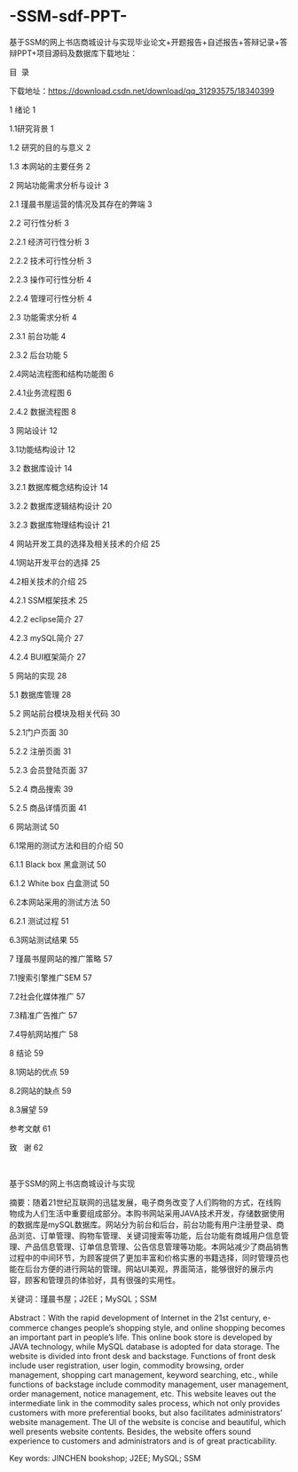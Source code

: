 # -SSM-sdf-PPT-
基于SSM的网上书店商城设计与实现毕业论文+开题报告+自述报告+答辩记录+答辩PPT+项目源码及数据库
​
下载地址：

目  录

下载地址：https://download.csdn.net/download/qq_31293575/18340399

1 绪论 1

1.1研究背景 1

1.2 研究的目的与意义 2

1.3 本网站的主要任务 2

2 网站功能需求分析与设计 3

2.1 瑾晨书屋运营的情况及其存在的弊端 3

2.2 可行性分析 3

2.2.1 经济可行性分析 3

2.2.2 技术可行性分析 3

2.2.3 操作可行性分析 4

2.2.4 管理可行性分析 4

2.3 功能需求分析 4

2.3.1 前台功能 4

2.3.2 后台功能 5

2.4网站流程图和结构功能图 6

2.4.1业务流程图 6

2.4.2 数据流程图 8

3 网站设计 12

3.1功能结构设计 12

3.2 数据库设计 14

3.2.1 数据库概念结构设计 14

3.2.2 数据库逻辑结构设计 20

3.2.3 数据库物理结构设计 21

4 网站开发工具的选择及相关技术的介绍 25

4.1网站开发平台的选择 25

4.2相关技术的介绍 25

4.2.1 SSM框架技术 25

4.2.2 eclipse简介 27

4.2.3 mySQL简介 27

4.2.4 BUI框架简介 27

5 网站的实现 28

5.1 数据库管理 28

5.2 网站前台模块及相关代码 30

5.2.1门户页面 30

5.2.2 注册页面 31

5.2.3 会员登陆页面 37

5.2.4 商品搜索 39

5.2.5 商品详情页面 41

6 网站测试 50

6.1常用的测试方法和目的介绍 50

6.1.1 Black box 黑盒测试 50

6.1.2 White box 白盒测试 50

6.2本网站采用的测试方法 50

6.2.1 测试过程 51

6.3网站测试结果 55

7 瑾晨书屋网站的推广策略 57

7.1搜索引擎推广SEM 57

7.2社会化媒体推广 57

7.3精准广告推广 57

7.4导航网站推广 58

8 结论 59

8.1网站的优点 59

8.2网站的缺点 59

8.3展望 59

参考文献 61

致   谢 62

 

基于SSM的网上书店商城设计与实现

摘要：随着21世纪互联网的迅猛发展，电子商务改变了人们购物的方式，在线购物成为人们生活中重要组成部分。本购书网站采用JAVA技术开发，存储数据使用的数据库是mySQL数据库。网站分为前台和后台，前台功能有用户注册登录、商品浏览、订单管理、购物车管理、关键词搜索等功能，后台功能有商城用户信息管理、产品信息管理、订单信息管理、公告信息管理等功能。本网站减少了商品销售过程中的中间环节，为顾客提供了更加丰富和价格实惠的书籍选择，同时管理员也能在后台方便的进行网站的管理。网站UI美观，界面简洁，能够很好的展示内容，顾客和管理员的体验好，具有很强的实用性。

关键词：瑾晨书屋；J2EE；MySQL；SSM

Abstract：With the rapid development of Internet in the 21st century, e-commerce changes people’s shopping style, and online shopping becomes an important part in people’s life. This online book store is developed by JAVA technology, while MySQL database is adopted for data storage. The website is divided into front desk and backstage. Functions of front desk include user registration, user login, commodity browsing, order management, shopping cart management, keyword searching, etc., while functions of backstage include commodity management, user management, order management, notice management, etc. This website leaves out the intermediate link in the commodity sales process, which not only provides customers with more preferential books, but also facilitates administrators’ website management. The UI of the website is concise and beautiful, which well presents website contents. Besides, the website offers sound experience to customers and administrators and is of great practicability.

Key words: JINCHEN bookshop; J2EE; MySQL; SSM

               

​
